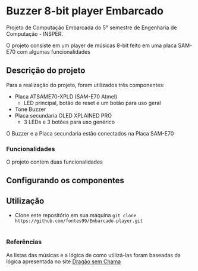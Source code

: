 # Buzzer 8-bit player Embarcado
Projeto de Computação Embarcada do 5° semestre de Engenharia de Computação - INSPER.

 O projeto consiste em um player de músicas 8-bit feito em uma placa SAM-E70 com algumas funcionalidades

## Descrição do projeto

Para a realização do projeto, foram utilizados três componentes:

 - Placa ATSAME70-XPLD (SAM-E70 Atmel)
	 - LED principal, botão de reset e um botão para uso geral
 - Tone Buzzer
 - Placa secundaria OLED XPLAINED PRO
	 - 3 LEDs e 3 botões para uso genérico

O Buzzer e a Placa secundaria estão conectados na Placa SAM-E70

### Funcionalidades

O projeto contem duas funcionalidades 

## Configurando os componentes


## Utilização 

 - Clone este repositório em sua máquina
`git clone https://github.com/fontes99/Embarcado-player.git` 

#
### Referências
As listas das músicas e a lógica de como utilizá-las foram baseadas da lógica apresentada no site [Dragão sem Chama](https://dragaosemchama.com/en/2019/02/songs-for-arduino/)


<!--stackedit_data:
eyJoaXN0b3J5IjpbLTk3NzA3MjU4MSwxOTEwNDQ5MzIwLDMzMT
Q5OTgxMSwtMTE3OTEwMDkzMywtMjkyNDI5OTkzLDEyMjI2Nzc5
NjMsMTgwNDY3MjExMSwxNzkyMjEwNDgwXX0=
-->